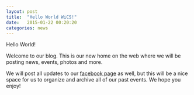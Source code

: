 ```yaml
---
layout: post
title:  "Hello World WiCS!"
date:   2015-01-22 00:20:20
categories: news
---
```


Hello World!

Welcome to our blog. This is our new home on the web where we will be posting news, events, photos and more.

We will post all updates to our [facebook page][fblink] as well, but this will be a nice space for us to organize and archive all of our past events. We hope you enjoy!

[fblink]:	https://www.facebook.com/CUWICS
